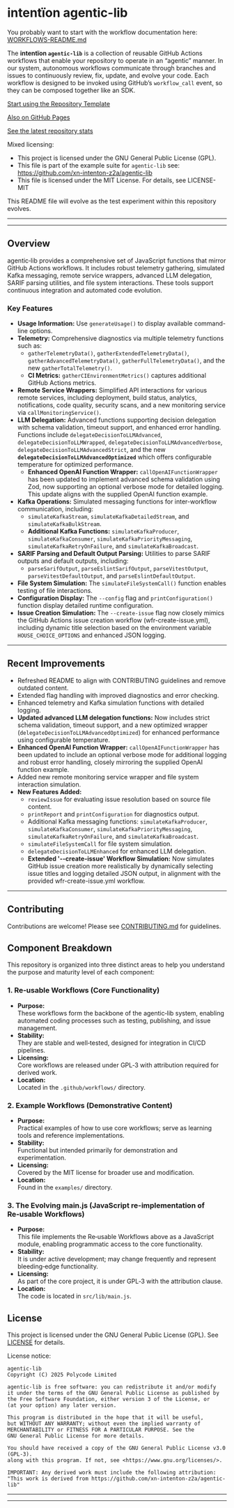 # intentïon agentic-lib

You probably want to start with the workflow documentation here: [WORKFLOWS-README.md](https://github.com/xn-intenton-z2a/agentic-lib/blob/main/WORKFLOWS-README.md)

The **intentïon `agentic-lib`** is a collection of reusable GitHub Actions workflows that enable your
repository to operate in an “agentic” manner. In our system, autonomous workflows communicate through branches and
issues to continuously review, fix, update, and evolve your code. Each workflow is designed to be invoked using
GitHub’s `workflow_call` event, so they can be composed together like an SDK.

[Start using the Repository Template](https://github.com/xn-intenton-z2a/repository0)

[Also on GitHub Pages](https://xn-intenton-z2a.github.io/agentic-lib/index.html)

[See the latest repository stats](https://xn-intenton-z2a.github.io/agentic-lib/latest.html)

Mixed licensing:
* This project is licensed under the GNU General Public License (GPL).
* This file is part of the example suite for `agentic-lib` see: https://github.com/xn-intenton-z2a/agentic-lib
* This file is licensed under the MIT License. For details, see LICENSE-MIT

This README file will evolve as the test experiment within this repository evolves.

---
---

## Overview

agentic‑lib provides a comprehensive set of JavaScript functions that mirror GitHub Actions workflows. It includes robust telemetry gathering, simulated Kafka messaging, remote service wrappers, advanced LLM delegation, SARIF parsing utilities, and file system interactions. These tools support continuous integration and automated code evolution.

### Key Features

- **Usage Information:**
  Use `generateUsage()` to display available command-line options.
- **Telemetry:**
  Comprehensive diagnostics via multiple telemetry functions such as:
  - `gatherTelemetryData()`, `gatherExtendedTelemetryData()`, `gatherAdvancedTelemetryData()`, `gatherFullTelemetryData()`, and the new `gatherTotalTelemetry()`.
  - **CI Metrics:** `gatherCIEnvironmentMetrics()` captures additional GitHub Actions metrics.
- **Remote Service Wrappers:**
  Simplified API interactions for various remote services, including deployment, build status, analytics, notifications, code quality, security scans, and a new monitoring service via `callMonitoringService()`.
- **LLM Delegation:**
  Advanced functions supporting decision delegation with schema validation, timeout support, and enhanced error handling. Functions include `delegateDecisionToLLMAdvanced`, `delegateDecisionToLLMWrapped`, `delegateDecisionToLLMAdvancedVerbose`, `delegateDecisionToLLMAdvancedStrict`, and the new **`delegateDecisionToLLMAdvancedOptimized`** which offers configurable temperature for optimized performance.
  - **Enhanced OpenAI Function Wrapper:** `callOpenAIFunctionWrapper` has been updated to implement advanced schema validation using Zod, now supporting an optional verbose mode for detailed logging. This update aligns with the supplied OpenAI function example.
- **Kafka Operations:**
  Simulated messaging functions for inter-workflow communication, including:
  - `simulateKafkaStream`, `simulateKafkaDetailedStream`, and `simulateKafkaBulkStream`.
  - **Additional Kafka Functions:** `simulateKafkaProducer`, `simulateKafkaConsumer`, `simulateKafkaPriorityMessaging`, `simulateKafkaRetryOnFailure`, and `simulateKafkaBroadcast`.
- **SARIF Parsing and Default Output Parsing:**
  Utilities to parse SARIF outputs and default outputs, including:
  - `parseSarifOutput`, `parseEslintSarifOutput`, `parseVitestOutput`, `parseVitestDefaultOutput`, and `parseEslintDefaultOutput`.
- **File System Simulation:**
  The `simulateFileSystemCall()` function enables testing of file interactions.
- **Configuration Display:**
  The `--config` flag and `printConfiguration()` function display detailed runtime configuration.
- **Issue Creation Simulation:**
  The `--create-issue` flag now closely mimics the GitHub Actions issue creation workflow (wfr-create-issue.yml), including dynamic title selection based on the environment variable `HOUSE_CHOICE_OPTIONS` and enhanced JSON logging.

---

## Recent Improvements

- Refreshed README to align with CONTRIBUTING guidelines and remove outdated content.
- Extended flag handling with improved diagnostics and error checking.
- Enhanced telemetry and Kafka simulation functions with detailed logging.
- **Updated advanced LLM delegation functions:** Now includes strict schema validation, timeout support, and a new optimized wrapper (`delegateDecisionToLLMAdvancedOptimized`) for enhanced performance using configurable temperature.
- **Enhanced OpenAI Function Wrapper:** `callOpenAIFunctionWrapper` has been updated to include an optional verbose mode for additional logging and robust error handling, closely mirroring the supplied OpenAI function example.
- Added new remote monitoring service wrapper and file system interaction simulation.
- **New Features Added:**
  - `reviewIssue` for evaluating issue resolution based on source file content.
  - `printReport` and `printConfiguration` for diagnostics output.
  - Additional Kafka messaging functions: `simulateKafkaProducer`, `simulateKafkaConsumer`, `simulateKafkaPriorityMessaging`, `simulateKafkaRetryOnFailure`, and `simulateKafkaBroadcast`.
  - `simulateFileSystemCall` for file system simulation.
  - `delegateDecisionToLLMEnhanced` for enhanced LLM delegation.
  - **Extended '--create-issue' Workflow Simulation:** Now simulates GitHub issue creation more realistically by dynamically selecting issue titles and logging detailed JSON output, in alignment with the provided wfr-create-issue.yml workflow.

---

## Contributing

Contributions are welcome! Please see [CONTRIBUTING.md](CONTRIBUTING.md) for guidelines.

## Component Breakdown

This repository is organized into three distinct areas to help you understand the purpose and maturity level of each component:

### 1. Re‑usable Workflows (Core Functionality)
- **Purpose:**  
  These workflows form the backbone of the agentic‑lib system, enabling automated coding processes such as testing, publishing, and issue management.
- **Stability:**  
  They are stable and well‑tested, designed for integration in CI/CD pipelines.
- **Licensing:**  
  Core workflows are released under GPL‑3 with attribution required for derived work.
- **Location:**  
  Located in the `.github/workflows/` directory.

### 2. Example Workflows (Demonstrative Content)
- **Purpose:**  
  Practical examples of how to use core workflows; serve as learning tools and reference implementations.
- **Stability:**  
  Functional but intended primarily for demonstration and experimentation.
- **Licensing:**  
  Covered by the MIT license for broader use and modification.
- **Location:**  
  Found in the `examples/` directory.

### 3. The Evolving main.js (JavaScript re-implementation of Re‑usable Workflows)
- **Purpose:**  
  This file implements the Re‑usable Workflows above as a JavaScript module, enabling programmatic access to the core functionality.
- **Stability:**  
  It is under active development; may change frequently and represent bleeding‑edge functionality.
- **Licensing:**  
  As part of the core project, it is under GPL‑3 with the attribution clause.
- **Location:**  
  The code is located in `src/lib/main.js`.

## License

This project is licensed under the GNU General Public License (GPL). See [LICENSE](LICENSE) for details.

License notice:
```
agentic-lib
Copyright (C) 2025 Polycode Limited

agentic-lib is free software: you can redistribute it and/or modify
it under the terms of the GNU General Public License as published by
the Free Software Foundation, either version 3 of the License, or
(at your option) any later version.

This program is distributed in the hope that it will be useful,
but WITHOUT ANY WARRANTY; without even the implied warranty of
MERCHANTABILITY or FITNESS FOR A PARTICULAR PURPOSE. See the
GNU General Public License for more details.

You should have received a copy of the GNU General Public License v3.0 (GPL‑3).
along with this program. If not, see <https://www.gnu.org/licenses/>.

IMPORTANT: Any derived work must include the following attribution:
"This work is derived from https://github.com/xn-intenton-z2a/agentic-lib"
```

---
---
